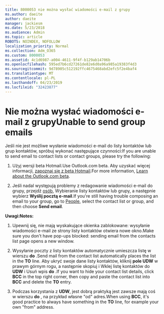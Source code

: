 ```yaml
---
title: 8000053 nie można wysłać wiadomości e-mail z grupy
ms.author: daeite
author: daeite
manager: jackiesm
ms.date: 5/23/2018
ms.audience: Admin
ms.topic: article
ROBOTS: NOINDEX, NOFOLLOW
localization_priority: Normal
ms.collection: Adm_O365
ms.custom: 8000053
ms.assetid: 4c1d6987-a004-4611-9f4f-b129ab14706b
ms.openlocfilehash: 595ed7b6cd27261de82e6d0a96a985a19383f4d3
ms.sourcegitcommit: 9d78905c512192ffc4675468abd2efc5f2e4baf4
ms.translationtype: MT
ms.contentlocale: pl-PL
ms.lasthandoff: 04/23/2019
ms.locfileid: "32423877"
---
```

# <a name="unable-to-send-group-emails"></a><span data-ttu-id="b397b-102">Nie można wysłać wiadomości e-mail z grupy</span><span class="sxs-lookup"><span data-stu-id="b397b-102">Unable to send group emails</span></span>

<span data-ttu-id="b397b-103">Jeśli nie jest możliwe wysłanie wiadomości e-mail do listy kontaktów lub grup kontaktów, spróbuj wykonać następujące czynności:</span><span class="sxs-lookup"><span data-stu-id="b397b-103">If you are unable to send email to contact lists or contact groups, please try the following:</span></span>
  
1. <span data-ttu-id="b397b-104">Użyj wersji beta Hotmail.</span><span class="sxs-lookup"><span data-stu-id="b397b-104">Use Outlook.com beta.</span></span> <span data-ttu-id="b397b-105">Aby uzyskać więcej informacji, [zapoznaj się z beta Hotmail](https://support.office.com/article/e2261c7f-d413-4084-8f22-21282f42d8cf).</span><span class="sxs-lookup"><span data-stu-id="b397b-105">For more information, [Learn about the Outlook.com beta](https://support.office.com/article/e2261c7f-d413-4084-8f22-21282f42d8cf).</span></span>
    
2. <span data-ttu-id="b397b-106">Jeśli nadal występują problemy z redagowanie wiadomości e-mail do grupy, przejdź [osób](https://outlook.live.com/people/), Wybieranie listy kontaktów lub grupy, a następnie wybierz **Wyślij pocztą e-mail**.</span><span class="sxs-lookup"><span data-stu-id="b397b-106">If you're still having trouble composing an email to your group, go to [People](https://outlook.live.com/people/), select the contact list or group, and then choose **Send email**.</span></span>
    
 <span data-ttu-id="b397b-107">**Uwagi:**</span><span class="sxs-lookup"><span data-stu-id="b397b-107">**Notes:**</span></span>
  
1. <span data-ttu-id="b397b-108">Upewnij się, nie mają wyskakujące okienka zablokowane: wysyłanie wiadomości e-mail ze strony listy kontaktów otwiera nowe okno.</span><span class="sxs-lookup"><span data-stu-id="b397b-108">Make sure you don't have pop-ups blocked: sending email from the contacts list page opens a new window.</span></span>
    
2. <span data-ttu-id="b397b-109">Wysyłanie poczty z listy kontaktów automatycznie umieszcza listę w wierszu **do** .</span><span class="sxs-lookup"><span data-stu-id="b397b-109">Send mail from the contact list automatically places the list in the **TO** line.</span></span> <span data-ttu-id="b397b-110">Aby ukryć swoje dane listy kontaktów, kliknij **pole UDW** w prawym górnym rogu, a następnie skopiuj i Wklej listę kontaktów do **UDW** i Usuń wpis **do** .</span><span class="sxs-lookup"><span data-stu-id="b397b-110">If you want to hide your contact list details, click **BCC** in the top right corner, then copy and paste the contact list into **BCC** and delete the **TO** entry.</span></span> 
    
3. <span data-ttu-id="b397b-111">Podczas korzystania z **UDW**, jest dobrą praktyką jest zawsze mają coś w wierszu **do** , na przykład własne "od" adres.</span><span class="sxs-lookup"><span data-stu-id="b397b-111">When using **BCC**, it's good practice to always have something in the **TO** line, for example your own "from" address.</span></span> 
    

